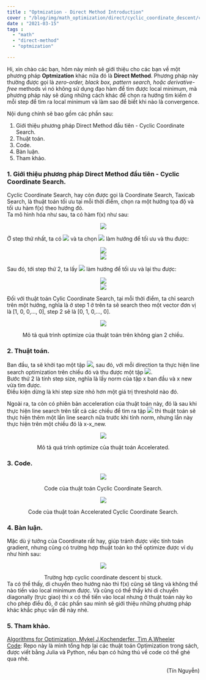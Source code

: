```yaml
---
title : "Optmization - Direct Method Introduction"
cover : "/blog/img/math_optimization/direct/cyclic_coordinate_descent/cover.jpg"
date : "2021-03-15"
tags : 
  - "math"
  - "direct-method"
  - "optmization"

---
```


Hi, xin chào các bạn, hôm này mình sẽ giới thiệu cho các bạn về một phương pháp <b>Optmization</b> khác nữa đó là <b>Direct Method</b>. Phương pháp này thường được gọi là <i>zero-order, black box, pattern search, hoặc derivative-free</i> methods vì nó không sử dụng đạo hàm để tìm được local minimum, mà phương pháp này sẽ dùng những cách khác để chọn ra hướng tìm kiếm ở mỗi step để tìm ra local minimum và làm sao để biết khi nào là convergence.

Nội dung chính sẽ bao gồm các phần sau: <br/>

1. Giới thiệu phương pháp Direct Method đầu tiên - Cyclic Coordinate Search.
2. Thuật toán.
3. Code.
4. Bàn luận.
5. Tham khảo.



### 1. Giới thiệu phương pháp Direct Method đầu tiên - Cyclic Coordinate Search.
Cyclic Coordinate Search, hay còn được gọi là Coordinate Search, Taxicab Search, là thuật toán tối ưu tại mỗi thời điểm, chọn ra một hướng tọa độ và tối ưu hàm f(x) theo hướng đó.<br/>
Ta mô hình hóa như sau, ta có hàm f(x) như sau:
<p align="center">
  <img src="https://render.githubusercontent.com/render/math?math=f(x) = f(x_{1}, x_{2}, x_{3},..., x_{n})"><br/>
</p>
Ở step thứ nhất, ta có <img src="https://render.githubusercontent.com/render/math?math=x^{(0)} = (x_{1}^{0}, x_{2}^{0}, x_{3}^{0},..., x_{n}^{0})"> và ta chọn <img src="https://render.githubusercontent.com/render/math?math=x_{1}^{0}"> làm hướng để tối ưu và thu được:<br/>
<p align="center">
  <img src="https://render.githubusercontent.com/render/math?math=x^{(1)} = \arg\min_{x_{1}^{0}} f(x_{1}^{0}, x_{2}^{0}, x_{3}^{0},..., x_{n}^{0})"><br/>
  <img src="https://render.githubusercontent.com/render/math?math=x^{(1)} = (x_{1}^{1}, x_{2}^{1}, x_{3}^{1},..., x_{n}^{1})"><br/>
</p>
Sau đó, tới step thứ 2, ta lấy <img src="https://render.githubusercontent.com/render/math?math=x_{2}^{1}"> làm hướng để tối ưu và lại thu được:<br/>
<p align="center">
  <img src="https://render.githubusercontent.com/render/math?math=x^{(2)} = \arg\min_{x_{2}^{1}} f(x_{1}^{1}, x_{2}^{1}, x_{3}^{1},..., x_{n}^{1})"><br/>
  <img src="https://render.githubusercontent.com/render/math?math=x^{(2)} = (x_{1}^{2}, x_{2}^{2}, x_{3}^{2},..., x_{n}^{2})"><br/>
</p>

Đối với thuật toán Cylic Coordinate Search, tại mỗi thời điểm, ta chỉ search trên một hướng, nghĩa là ở step 1 ở trên ta sẽ search theo một vector đơn vị là [1, 0, 0,..., 0], step 2 sẽ là [0, 1, 0,..., 0].

<p align="center">
  <img src="https://github.com/ngthanhtin/blog/blob/master/static/img/direct/cyclic_coordinate_descent/coordinate_search.png?raw=true">
</p>
<div style="text-align: center">Mô tả quá trình optimize của thuật toán trên không gian 2 chiều.</div>

### 2. Thuật toán.
Ban đầu, ta sẽ khởi tạo một tập <img src="https://render.githubusercontent.com/render/math?math=x = (x_{1}, x_{2}, x_{3},..., x_{n})">, sau đó, với mỗi direction ta thực hiện line search optimization trên chiều đó và thu được một tập <img src="https://render.githubusercontent.com/render/math?math=x_{new} ">. <br/>
Bước thứ 2 là tính step size, nghĩa là lấy norm của tập x ban đầu và x new vừa tìm được.<br/>
Điều kiện dừng là khi step size nhỏ hơn một giá trị threshold nào đó.

Ngoài ra, ta còn có phiên bản acceleration của thuật toán này, đó là sau khi thực hiện line search trên tất cả các chiều để tìm ra tập <img src="https://render.githubusercontent.com/render/math?math=x_{new} "> thì thuật toán sẽ thực hiện thêm một lần line search nữa trước khi tính norm, nhưng lần này thực hiện trên một chiều đó là x-x_new. <br/>
<p align="center">
  <img src="https://github.com/ngthanhtin/blog/blob/master/static/img/direct/cyclic_coordinate_descent/accelerated.png?raw=true">
</p>
<div style="text-align: center">Mô tả quá trình optimize của thuật toán Accelerated.</div>

### 3. Code.
<p align="center">
  <img src="https://github.com/ngthanhtin/blog/blob/master/static/img/direct/cyclic_coordinate_descent/code1.png?raw=true">
</p>
<div style="text-align: center">Code của thuật toán Cyclic Coordinate Search.</div>

<p align="center">
  <img src="https://github.com/ngthanhtin/blog/blob/master/static/img/direct/cyclic_coordinate_descent/code2.png?raw=true">
</p>
<div style="text-align: center">Code của thuật toán Accelerated Cyclic Coordinate Search.</div>

### 4. Bàn luận.
Mặc dù ý tưởng của Coordinate rất hay, giúp tránh được việc tính toán gradient, nhưng cũng có trường hợp thuật toán ko thể optimize được ví dụ như hình sau:<br/>
<p align="center">
  <img src="https://github.com/ngthanhtin/blog/blob/master/static/img/direct/cyclic_coordinate_descent/stuck.png?raw=true">
</p>
<div style="text-align: center">Trường hợp cyclic coordinate descent bị stuck.</div>
Ta có thể thấy, di chuyển theo hướng nào thì f(x) cũng sẽ tăng và không thể nào tiến vào local minimum được. Và cũng có thể thấy khi di chuyển diagonally (trực giao) thì x có thể tiến vào local nhưng ở thuật toán này ko cho phép điều đó, ở các phần sau mình sẽ giới thiệu những phương pháp khác khắc phục vấn đề này nhé.<br/>

### 5. Tham khảo.
[Algorithms for Optimization, Mykel J.Kochenderfer, Tim A.Wheeler]()<br/>
[Code](https://github.com/ngthanhtin/optimization_algorithm): Repo này là mình tổng hợp lại các thuật toán Optimization trong sách, được viết bằng Julia và Python, nếu bạn có hứng thú về code có thể ghé qua nhé.<br/>

<div style="text-align: right"> (Tín Nguyễn) </div>
